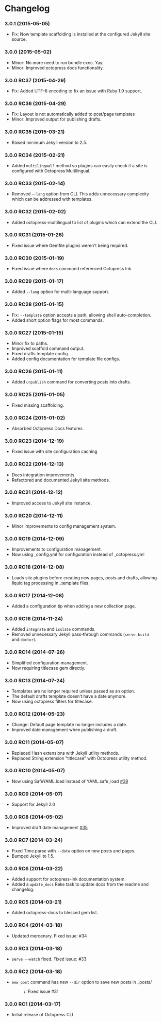 # Changelog

### 3.0.1 (2015-05-05)
- Fix: Now template scaffolding is installed at the configured Jekyll site source.

### 3.0.0 (2015-05-02)
- Minor: No more need to run bundle exec. Yay.
- Minor: Improved octopress docs functionality.

### 3.0.0 RC37 (2015-04-29)

- Fix: Added UTF-8 encoding to fix an issue with Ruby 1.9 support.

### 3.0.0 RC36 (2015-04-29)

- Fix: Layout is not automatically added to post/page templates
- Minor: Improved output for publishing drafts. 

### 3.0.0 RC35 (2015-03-21)

- Raised minimum Jekyll version to 2.5.

### 3.0.0 RC34 (2015-02-21)

- Added `multilingual?` method so plugins can easily check if a site is configured with Octopress Multilingual.

### 3.0.0 RC33 (2015-02-14)

- Removed `--lang` option from CLI. This adds unnecessary complexity which can be addressed with templates.

### 3.0.0 RC32 (2015-02-02)

- Added octopress-multilingual to list of plugins which can extend the CLI.

### 3.0.0 RC31 (2015-01-26)

- Fixed issue where Gemfile plugins weren't being required.

### 3.0.0 RC30 (2015-01-19)

- Fixed issue where `docs` command referenced Octopress Ink.

### 3.0.0 RC29 (2015-01-17)

- Added `--lang` option for multi-language support.

### 3.0.0 RC28 (2015-01-15)

- Fix: `--template` option accepts a path, allowing shell auto-completion.
- Added short option flags for most commands.

### 3.0.0 RC27 (2015-01-15)

- Minor fix to paths.
- Improved scaffold command output.
- Fixed drafts template config.
- Added config documentation for template file configs.

### 3.0.0 RC26 (2015-01-11)

- Added `unpublish` command for converting posts into drafts.

### 3.0.0 RC25 (2015-01-05)

- Fixed missing scaffolding.

### 3.0.0 RC24 (2015-01-02)

- Absorbed Octopress Docs features.

### 3.0.0 RC23 (2014-12-19)

- Fixed issue with site configuration caching

### 3.0.0 RC22 (2014-12-13)

- Docs integration improvements.
- Refactored and documented Jekyll site methods.

### 3.0.0 RC21 (2014-12-12)

- Improved access to Jekyll site instance.

### 3.0.0 RC20 (2014-12-11)

- Minor improvements to config management system.

### 3.0.0 RC19 (2014-12-09)

- Improvements to configuration management.
- Now using _config.yml for configuration instead of _octopress.yml

### 3.0.0 RC18 (2014-12-08)

- Loads site plugins before creating new pages, posts and drafts, allowing liquid tag processing in _template files.

### 3.0.0 RC17 (2014-12-08)

- Added a configuration tip when adding a new collection page.

### 3.0.0 RC16 (2014-11-24)

- Added `integrate` and `isolate` commands.
- Removed unnecessary Jekyll pass-through commands (`serve`, `build` and `doctor`).

### 3.0.0 RC14 (2014-07-26)

- Simplified configuration management.
- Now requiring titlecase gem directly.

### 3.0.0 RC13 (2014-07-24)

- Templates are no longer required unless passed as an option.
- The default drafts template doesn't have a date anymore.
- Now using octopress filters for titlecase.

### 3.0.0 RC12 (2014-05-23)

- Change: Default page template no longer includes a date.
- Improved date management when publishing a draft.

### 3.0.0 RC11 (2014-05-07)

- Replaced Hash extensions with Jekyll utility methods.
- Replaced String extension "titlecase" with Octopress utility method.

### 3.0.0 RC10 (2014-05-07)

- Now using SafeYAML.load instead of YAML.safe_load [#38](https://github.com/octopress/octopress/issues/38)

### 3.0.0 RC9 (2014-05-07)

- Support for Jekyll 2.0

### 3.0.0 RC8 (2014-05-02)

- Improved draft date management [#35](https://github.com/octopress/octopress/issues/35)

### 3.0.0 RC7 (2014-03-24)

- Fixed Time.parse with `--date` option on new posts and pages.
- Bumped Jekyll to 1.5.

### 3.0.0 RC6 (2014-03-22)

- Added support for octopress-ink documentation system.
- Added a `update_docs` Rake task to update docs from the readme and changelog.

### 3.0.0 RC5 (2014-03-21)
- Added octopress-docs to blessed gem list.

### 3.0.0 RC4 (2014-03-18)
- Updated mercenary. Fixed issue: #34

### 3.0.0 RC3 (2014-03-18)
- `serve --watch` fixed. Fixed issue: #33

### 3.0.0 RC2 (2014-03-18)
- `new post` command has new `--dir` option to save new posts in _posts/<DIR>/. Fixed issue #31

### 3.0.0 RC1 (2014-03-17)
- Initial release of Octopress CLI

